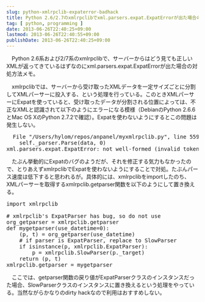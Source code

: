 ```yaml
---
slug: python-xmlrpclib-expaterror-badhack
title: Python 2.6/2.7のxmlrpclibでxml.parsers.expat.ExpatErrorが出た場合の対処
tag: [ python, programming ]
date: 2013-06-26T22:40:25+09:00
lastmod: 2013-06-26T22:40:55+09:00
publishDate: 2013-06-26T22:40:25+09:00
---
```


<p>　Python 2.6系および2/7系のxmlrpclibで、サーバーからはどう見ても正しいXMLが返ってきているはずなのにxml.parsers.expat.ExpatErrorが出た場合の対処方法メモ。</p>

<p>　xmlrpclibでは、サーバーから受け取ったXMLデータを一定サイズごとに分割してXMLパーサーに投入する、という処理を行っている。このときXMLパーサーにExpatを使っていると、受け取ったデータが分割される位置によっては、不正なXMLと認識されて以下のようにエラーになる模様（DebianのPython 2.6.6とMac OS XのPython 2.7.2で確認）。Expatを使わないようにするとこの問題は発生しない。</p>

<pre>
  File "/Users/hylom/repos/anpanel/myxmlrpclib.py", line 559, in feed
    self._parser.Parse(data, 0)
xml.parsers.expat.ExpatError: not well-formed (invalid token): line 30, column 114
</pre>

<p>　たぶん挙動的にExpatのバグのようだが、それを修正する気力もなかったので、とりあえずxmlrpclibでExpatを使わないようにすることで対処。たぶんパース速度は低下すると思われるが。具体的には、xmlrpclibをimportしたのち、XMLパーサーを取得するxmlrpclib.getparser関数を以下のようにして置き換える。</p>

<pre>
import xmlrpclib

# xmlrpclib's ExpatParser has bug, so do not use
org_getparser = xmlrpclib.getparser
def mygetparser(use_datetime=0):
    (p, t) = org_getparser(use_datetime)
    # if parser is ExpatParser, replace to SlowParser
    if isinstance(p, xmlrpclib.ExpatParser):
        p = xmlrpclib.SlowParser(p._target)
    return (p, t)
xmlrpclib.getparser = mygetparser
</pre>

<p>　ここでは、getparser関数の戻り値がExpatParserクラスのインスタンスだった場合、SlowParserクラスのインスタンスに置き換えるという処理をやっている。当然ながらかなりのdirty hackなので利用はおすすめしない。</p>
